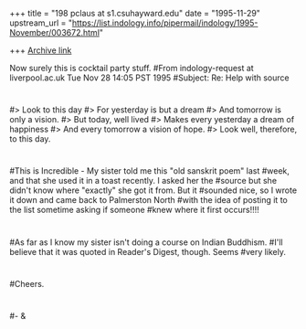 +++
title = "198 pclaus at s1.csuhayward.edu"
date = "1995-11-29"
upstream_url = "https://list.indology.info/pipermail/indology/1995-November/003672.html"

+++
[Archive link](https://list.indology.info/pipermail/indology/1995-November/003672.html)

Now surely this is cocktail party stuff. 
#From indology-request at liverpool.ac.uk Tue Nov 28 14:05 PST 1995
#Subject: Re: Help with source
#
#>	Look to this day
#>	For yesterday is but a dream
#>	And tomorrow is only a vision.
#>	But today, well lived
#>	Makes every yesterday a dream of happiness
#>	And every tomorrow a vision of hope.
#>	Look well, therefore, to this day.
#
#This is Incredible - My sister told me this "old sanskrit poem" last
#week, and that she used it in a toast recently. I asked her the
#source but she didn't know where "exactly" she got it from. But it
#sounded nice, so I wrote it down and came back to Palmerston North
#with the idea of posting it to the list sometime asking if someone
#knew where it first occurs!!!!
#
#As far as I know my sister isn't doing a course on Indian Buddhism.
#I'll believe that it was quoted in Reader's Digest, though.  Seems
#very likely.
#
#Cheers.
#
#- &
# 
#





